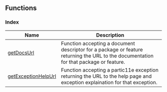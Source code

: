 ## Functions

### Index
| Name | Description |
|------|-------------|
| [getDocsUrl](getDocsUrl) | Function accepting a document descriptor for a package or feature returning the URL to the documentation for that package or feature. |
| [getExceptionHelpUrl](getExceptionHelpUrl) | Function accepting a partic11e exception returning the URL to the help page and exception explaination for that exception. |
